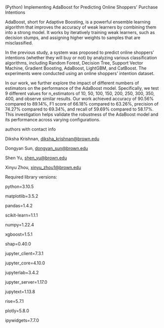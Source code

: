 (Python) Implementing AdaBoost for Predicting Online Shoppers' Purchase Intentions

AdaBoost, short for Adaptive Boosting, is a powerful ensemble learning algorithm that improves the accuracy of weak learners by combining them into a strong model. It works by iteratively training weak learners, such as decision stumps, and assigning higher weights to samples that are misclassified. 

In the previous study, a system was proposed to predict online shoppers' intentions (whether they will buy or not) by analyzing various classification algorithms, including Random Forest, Decision Tree, Support Vector Machine, Gradient Boosting, AdaBoost, LightGBM, and CatBoost. The experiments were conducted using an online shoppers' intention dataset. 

In our work, we further explore the impact of different numbers of estimators on the performance of the AdaBoost model. Specifically, we test 9 different values for n_estimators of 10, 50, 100, 150, 200, 250, 300, 350, 400, and observe similar results. Our work achieved accuracy of 90.56% compared to 89.14%, F1 score of 66.18% compared to 63.26%, precision of 74.27% compared to 69.34%, and recall of 59.69% compared to 58.17%. This investigation helps validate the robustness of the AdaBoost model and its performance across varying configurations.

authors with contact info

Diksha Krishnan, diksha_krishnan@brown.edu

Dongyan Sun, dongyan_sun@brown.edu

Shen Yu, shen_yu@brown.edu

Xinyu Zhou, xinyu_zhou1@brown.edu

Required library versions:

python=3.10.5

matplotlib=3.5.2

pandas=1.4.2

scikit-learn=1.1.1

numpy=1.22.4

xgboost=1.5.1

shap=0.40.0

jupyter_client=7.3.1

jupyter_core=4.10.0

jupyterlab=3.4.2

jupyter_server=1.17.0

jupytext=1.13.8

rise=5.7.1

plotly=5.8.0

ipywidgets=7.7.0


